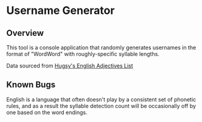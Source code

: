 # Username Generator

## Overview

This tool is a console application that randomly generates usernames in the format of "WordWord" with roughly-specific syllable lengths.

Data sourced from [Hugsy's English Adjectives List](https://gist.github.com/hugsy/8910dc78d208e40de42deb29e62df913#file-english-nouns-txt)

## Known Bugs

English is a language that often doesn't play by a consistent set of phonetic rules, and as a result the syllable detection count will be occasionally off by one based on the word endings.

